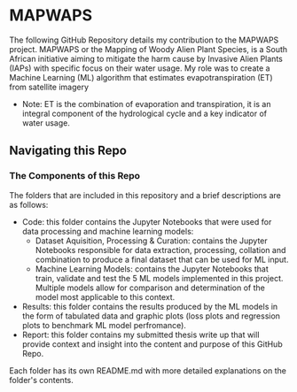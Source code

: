 # MAPWAPS

The following GitHub Repository details my contribution to the MAPWAPS project. MAPWAPS or the Mapping of Woody Alien Plant Species, is a South African initiative aiming to mitigate the harm cause by Invasive Alien Plants (IAPs) with specific focus on their water usage. My role was to create a Machine Learning (ML) algorithm that estimates evapotranspiration (ET) from satellite imagery 

- Note: ET is the combination of evaporation and transpiration, it is an integral component of the hydrological cycle and a key indicator of water usage.

## Navigating this Repo

### The Components of this Repo
The folders that are included in this repository and a brief descriptions are as follows: 
- Code: this folder contains the Jupyter Notebooks that were used for data processing and machine learning models:
    - Dataset Aquisition, Processing & Curation: contains the Jupyter Notebooks responsible for data extraction, processing, collation and combination to produce a final dataset that can be used for ML input.
    - Machine Learning Models: contains the Jupyter Notebooks that train, validate and test the 5 ML models implemented in this project. Multiple models allow for comparison and determination of the model most applicable to this context.
- Results: this folder contains the results produced by the ML models in the form of tabulated data and graphic plots (loss plots and regression plots to benchmark ML model perfromance).
- Report: this folder contains my submitted thesis write up that will provide context and insight into the content and purpose of this GitHub Repo.

Each folder has its own README.md with more detailed explanations on the folder's contents.
